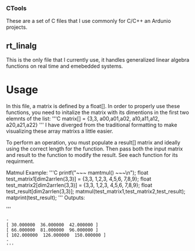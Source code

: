 ### CTools
These are a set of C files that I use commonly for C/C++ an Ardunio projects.

## rt_linalg 

This is the only file that I currently use, it handles generalized linear algebra 
functions on real time and emebedded systems. 

# Usage
In this file, a matrix is defined by a float[]. In order to properly use these functions, 
you need to initalize the matrix with its dimentions in the first two elemnts of the list:
'''C
matrix[] = {3,3,
            a00,a01,a02,
            a10,a11,a12,
            a20,a21,a22}
'''
I have diverged from the traditional formatting to make visualizing these array matrixs a 
little easier. 

To perform an operation, you must populate a result[] matrix and ideally using the correct 
length for the function. Then pass both the input matrix and result to the function to modify 
the result. See each function for its requirment.

Matmul Example:
'''C
printf("~~~ mamtmul() ~~~\n");
float test_matrix1[dim2arrlen(3,3)] = {3,3,
                                       1,2,3,
                                       4,5,6,
                                       7,8,9};
float test_matrix2[dim2arrlen(3,3)] = {3,3,
                                       1,2,3,
                                       4,5,6,
                                       7,8,9};
float test_result[dim2arrlen(3,3)];
matmul(test_matrix1,test_matrix2,test_result);
matprint(test_result);
'''
Outputs:

'''
~~~ mamtmul() ~~~
-
[ 30.000000  36.000000  42.000000 ]
[ 66.000000  81.000000  96.000000 ]
[ 102.000000  126.000000  150.000000 ]
-
'''

